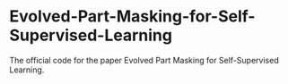 # Evolved-Part-Masking-for-Self-Supervised-Learning
The official code for the paper Evolved Part Masking for Self-Supervised Learning.

